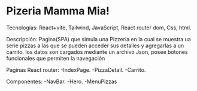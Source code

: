 # Pizeria Mamma Mia!

Tecnologías: React+vite, Tailwind, JavaScript, React router dom, Css, html.

Descripción: Pagina(SPA) que simula una Pizzeria en la cual se muestra ua serie pizzas a las que se pueden acceder sus detalles y agregarlas a un carrito.
los datos son cargados mediante un archivo Json, posee botones funcionales que permiten la navegación

Paginas React router:
-IndexPage.
-PizzaDetail.
-Carrito.

Componentes:
-NavBar.
-Hero.
-MenuPizzas
